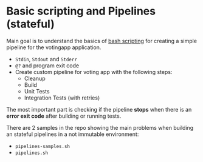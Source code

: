 # Basic scripting and Pipelines (stateful)

Main goal is to understand the basics of [bash scripting](https://devhints.io/bash) for creating a simple pipeline for the votingapp application.

- `Stdin`, `Stdout` and `Stderr`
- `@?` and program exit code
- Create custom pipeline for voting app with the following steps:
    * Cleanup
    * Build 
    * Unit Tests
    * Integration Tests (with retries)
 
The most important part is checking if the pipeline **stops** when there is an **error exit code** after building or running tests.

There are 2 samples in the repo showing the main problems when building an stateful pipelines in a not immutable environment:
- `pipelines-samples.sh`
- `pipelines.sh`